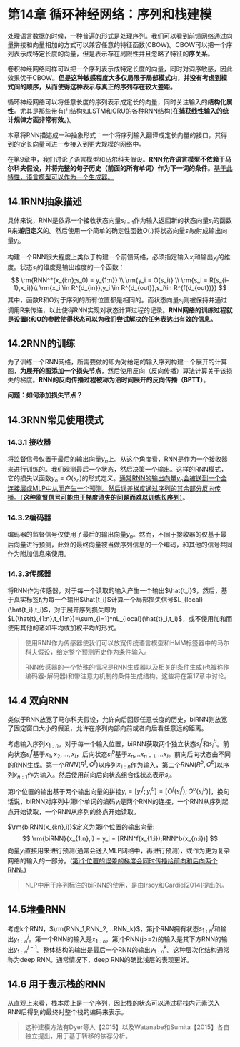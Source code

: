 # 第14章 循环神经网络：序列和栈建模

处理语言数据的时候，一种普遍的形式是处理序列。我们可以看到前馈网络通过向量拼接和向量相加的方式可以兼容任意的特征函数(CBOW)。CBOW可以把一个序列表示成特定长度的向量，但是表示存在局限性并且忽略了特征的**序关系**。

卷积神经网络同样可以把一个序列表示成特定长度的向量，同时对词序敏感，因此效果优于CBOW。**但是这种敏感程度大多仅局限于局部模式内，并没有考虑到模式间的顺序，从而使得这种表示与真正的序列存在较大差距。**

循环神经网络可以将任意长度的序列表示成定长的向量，同时关注输入的**结构化属性**。尤其是那些带有门结构如LSTM和GRU的各种RNN结构(**在捕获线性输入的统计规律方面非常有效。**)。

本章将RNN描述成一种抽象形式：一个将序列输入翻译成定长向量的接口，其得到的定长向量可进一步接入到更大规模的网络中。

在第9章中，我们讨论了语言模型和马尔科夫假设。**RNN允许语言模型不依赖于马尔科夫假设，并将完整的句子历史（前面的所有单词）作为下一词的条件**。<u>基于此特性，语言模型可以作为一个生成器。</u>

## 14.1RNN抽象描述

具体来说，RNN是依靠一个接收状态向量$s_{i-1}$作为输入返回新的状态向量$s_i$的函数R来**递归定义**的。然后使用一个简单的确定性函数$O(.)$将状态向量$s_i$映射成输出向量$y_i$。

构建一个RNN很大程度上类似于构建一个前馈网络，必须指定输入$x_i$和输出$y_i$的维度。状态$s_i$的维度是输出维度的一个函数：
$$
\rm{RNN^*(x_{i:n};s_0) = y_{1:n}} \\
\rm{y_i = O(s_i)} \\
\rm{s_i = R(s_{i-1},x_i)}\\
\rm{x_i \in R^{d_{in}},y_i \in R^{d_{out}},s_i\in R^{f(d_{out})}}
$$
其中，函数R和O对于序列的所有位置都是相同的。而状态向量$s_i$则被保持并通过调用R来传递，以此使得RNN实现对状态计算过程的记录。**RNN网络的训练过程就是设置R和O的参数使得状态可以为我们尝试解决的任务表达出有效的信息。**

## 14.2RNN的训练

为了训练一个RNN网络，所需要做的即为对给定的输入序列构建一个展开的计算图，**为展开的图添加一个损失节点**，然后使用反向（反向传播）算法计算关于该损失的梯度。**RNN的反向传播过程被称为沿时间展开的反向传播（BPTT）**。

**问题：如何添加损失节点？**

## 14.3RNN常见使用模式

### 14.3.1 接收器

将监督信号仅置于最后的输出向量$y_n$上。从这个角度看，RNN是作为一个接收器来进行训练的。我们观测最后一个状态，然后决策一个输出。这样的RNN模式，它的损失以函数$y_n = O(s_n)$的形式定义。<u>通常RNN的输出向量$y_n$会被送到一个全连接层或MLP中从而产生一个预测。然后误差梯度通过序列的其余部分反向传播。（**这种监督信号可能由于梯度消失的问题而难以训练长序列**）</u>。

### 14.3.2编码器

编码器的监督信号仅使用了最后的输出向量$y_n$。然而，不同于接收器的仅基于最后向量进行预测，此处的最终向量被当做序列信息的一个编码，和其他的信号共同作为附加信息来使用。

### 14.3.3传感器

将RNN作为传感器，对于每一个读取的输入产生一个输出$\hat{t_i}$，然后，基于真实标签$t_i$为每一个输出$\hat{t_i}$计算一个局部损失信号$L_{local}(\hat{t_i},t_i)$，对于展开序列损失即为$L(\hat{t}_{1:n},t_{1:n})=\sum_{i=1}^nL_{local}(\hat{t}_i,t_i)$，或不使用加和而使用其他的诸如平均或加权平均的形式。

> 使用RNN作为传感器使我们可以放宽传统语言模型和HMM标签器中的马尔科夫假设，给定整个预测历史作为条件输入。
>
> RNN传感器的一个特殊的情况是RNN生成器以及相关的条件生成(也被称作编码器-解码器)和带注意力机制的条件生成结构。这些将在第17章中讨论。

## 14.4 双向RNN

类似于RNN放宽了马尔科夫假设，允许向后回顾任意长度的历史，biRNN则放宽了固定窗口大小的假设，允许在序列内部向前或者向后看任意远的距离。

考虑输入序列$x_{1:n}$。对于每一个输入位置，biRNN获取两个独立状态$s_i^f$和$s_i^b$。前向状态$s_i^f$基于$x_1,x_2,...,x_i$，后向状态$s_i^b$基于$x_n,..x_{n-1},...x_i$。前向后向状态由不同的RNN生成。第一个$RNN(R^f,O^f)$以序列$x_{1:n}$作为输入，第二个$RNN(R^b,O^b)$以序列$x_{n:1}$作为输入。然后使用前向后向状态组合成状态表示$s_i$。

第i个位置的输出基于两个输出向量的拼接$y_i=[y_i^f;y_i^b]=[O^f(s_i^f);O^b(s_i^b)]$，换句话说，biRNN对序列中第i个单词的编码$y_i$是两个RNN的连接，一个RNN从序列起点开始读取，一个RNN从序列的终点开始读取。

$\rm{biRNN(x_{i:n},i)}$定义为第i个位置的输出向量:
$$
\rm{biRNN}{x_{1:n},i} = y_i = [RNN^f(x_{1:i});RNN^b(x_{n:i})]
$$
向量$y_i$直接用来进行预测(通常会送入MLP网络中，再进行预测)，或作为更为复杂网络的输入的一部分。(<u>第i个位置的误差的梯度会同时传播给前向和后向两个RNN。</u>)

> NLP中用于序列标注的biRNN的使用，是由Irsoy和Cardie[2014]提出的。



## 14.5堆叠RNN

考虑k个RNN，$\rm{RNN_1,RNN_2,...RNN_k}$，第j个RNN拥有状态$s_{1:n}^f$和输出$y_{1:n}^j$。第一个RNN的输入是$x_{1:n}$，第j个RNN(j>=2)的输入是其下方RNN的输出$y_{1:n}^{j-1}$。整体结构的输出是最后一个RNN的输出$y_{1:n}^k$。这种层次化结构通常称为deep RNN。通常情况下，deep RNN的确比浅层的表现更好。

## 14.6 用于表示栈的RNN

从直观上来看，栈本质上是一个序列，因此栈的状态可以通过将栈内元素送入RNN后得到的最终对整个栈的编码来表示。

> 这种建模方法有Dyer等人【2015】以及Watanabe和Sumita【2015】各自独立提出，用于基于转移的依存分析。



